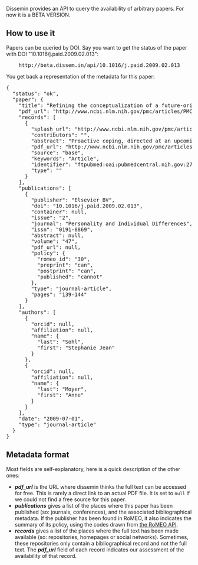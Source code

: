 Dissemin provides an API to query the availability of arbitrary papers.
For now it is a BETA VERSION.

How to use it
-------------

Papers can be queried by DOI. Say you want to get the status of the paper
with DOI "10.1016/j.paid.2009.02.013":

<pre>
    http://beta.dissem.in/api/10.1016/j.paid.2009.02.013
</pre>

You get back a representation of the metadata for this paper:

<pre>
{
  "status": "ok",
  "paper": {
    "title": "Refining the conceptualization of a future-oriented self-regulatory behavior: Proactive coping",
    "pdf_url": "http://www.ncbi.nlm.nih.gov/pmc/articles/PMC2705166",
    "records": [
      {
        "splash_url": "http://www.ncbi.nlm.nih.gov/pmc/articles/PMC2705166",
        "contributors": "",
        "abstract": "Proactive coping, directed at an upcoming as opposed to an ongoing stressor, is a new focus in positive psychology research. However, two differing conceptualizations of this construct create confusion. This study compared how each operationalization of proactive coping relates to well-being. Participants (N = 281) facing an upcoming college examination completed the Proactive Coping Inventory (PCI; consisting of two subscales that each assess one of the conceptualizations), the Proactive Competence Scale (PCS; that assesses the proactive coping process), and measures of well-being. The results demonstrated that conceptualizing proactive coping as a positively-focused striving for goals was predictive of well-being (the shared variance from affect, subjective well-being and physical symptoms), whereas conceptualizing proactive coping as focused on preventing a negative future was not. The first conceptualization of proactive coping’s unique association with well-being was explained by two of the proactive competencies, use of resources and realistic goal setting, and the remaining variance in well-being was explained by the first factor of optimism. These results demonstrated that aspiring for a positive future is distinctly predictive of well-being and that research should focus on accumulating resources and goal setting in designing interventions to promote proactive coping.",
        "pdf_url": "http://www.ncbi.nlm.nih.gov/pmc/articles/PMC2705166",
        "source": "base",
        "keywords": "Article",
        "identifier": "ftpubmed:oai:pubmedcentral.nih.gov:2705166",
        "type": ""
      }
    ],
    "publications": [
      {
        "publisher": "Elsevier BV",
        "doi": "10.1016/j.paid.2009.02.013",
        "container": null,
        "issue": "2",
        "journal": "Personality and Individual Differences",
        "issn": "0191-8869",
        "abstract": null,
        "volume": "47",
        "pdf_url": null,
        "policy": {
          "romeo_id": "30",
          "preprint": "can",
          "postprint": "can",
          "published": "cannot"
        },
        "type": "journal-article",
        "pages": "139-144"
      }
    ],
    "authors": [
      {
        "orcid": null,
        "affiliation": null,
        "name": {
          "last": "Sohl",
          "first": "Stephanie Jean"
        }
      },
      {
        "orcid": null,
        "affiliation": null,
        "name": {
          "last": "Moyer",
          "first": "Anne"
        }
      }
    ],
    "date": "2009-07-01",
    "type": "journal-article"
  }
}
</pre>


Metadata format
---------------

Most fields are self-explanatory, here is a quick description of the other ones:

 * ***pdf\_url*** is the URL where dissemin thinks the full text can be accessed for free. This is rarely a direct link to an actual PDF file. It is set to `null` if we could not find a free source for this paper.
 * ***publications*** gives a list of the places where this paper has been published (so: journals, conferences), and the associated bibliographical metadata. If the publisher has been found in RoMEO, it also indicates the summary of its policy, using the codes drawn from [the RoMEO API](http://www.sherpa.ac.uk/romeo/api.html).
 * ***records*** gives a list of the places where the full text has been made available (so: repositories, homepages or social networks). Sometimes, these repositories only contain a bibliographical record and not the full text. The ***pdf_url*** field of each record indicates our assessment of the availability of that record.

